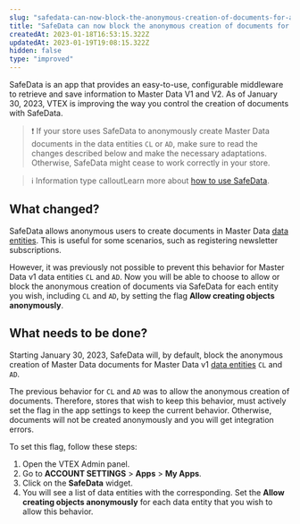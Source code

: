 ```yaml
---
slug: "safedata-can-now-block-the-anonymous-creation-of-documents-for-all-master-data-entities"
title: "SafeData can now block the anonymous creation of documents for all Master Data entities"
createdAt: 2023-01-18T16:53:15.322Z
updatedAt: 2023-01-19T19:08:15.322Z
hidden: false
type: "improved"
---
```


SafeData is an app that provides an easy-to-use, configurable middleware to retrieve and save information to Master Data V1 and V2. As of January 30, 2023, VTEX is improving the way you control the creation of documents with SafeData.

>❗ If your store uses SafeData to anonymously create Master Data documents in the data entities `CL` or `AD`, make sure to read the changes described below and make the necessary adaptations. Otherwise, SafeData might cease to work correctly in your store.

>ℹ️ Information type calloutLearn more about [how to use SafeData](https://developers.vtex.com/docs/guides/vtex-safedata).

## What changed?

SafeData allows anonymous users to create documents in Master Data [data entities](https://help.vtex.com/en/tutorial/master-data--4otjBnR27u4WUIciQsmkAw#data-entities). This is useful for some scenarios, such as registering newsletter subscriptions.

However, it was previously not possible to prevent this behavior for Master Data v1 data entities `CL` and `AD`. Now you will be able to choose to allow or block the anonymous creation of documents via SafeData for each entity you wish, including `CL` and `AD`, by setting the flag **Allow creating objects anonymously**.

## What needs to be done?

Starting January 30, 2023, SafeData will, by default, block the anonymous creation of Master Data documents for Master Data v1 [data entities](https://help.vtex.com/en/tutorial/master-data--4otjBnR27u4WUIciQsmkAw#data-entities) `CL` and `AD`.

The previous behavior for `CL` and `AD` was to allow the anonymous creation of documents. Therefore, stores that wish to keep this behavior,  must actively set the flag in the app settings to keep the current behavior. Otherwise, documents will not be created anonymously and you will get integration errors.  

To set this flag, follow these steps:

1. Open the VTEX Admin panel.
2. Go to **ACCOUNT SETTINGS** > **Apps** > **My Apps**.
3. Click on the **SafeData** widget.
4. You will see a list of data entities with the corresponding. Set the **Allow creating objects anonymously** for each data entity that you wish to allow this behavior.


